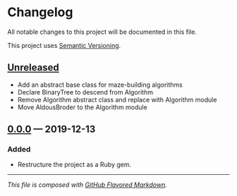# Changelog
All notable changes to this project will be documented in this file.

This project uses [Semantic Versioning][sv].

## [Unreleased][new]
- Add an abstract base class for maze-building algorithms
- Declare BinaryTree to descend from Algorithm
- Remove Algorithm abstract class and replace with Algorithm module
- Move AldousBroder to the Algorithm module

## [0.0.0][0.0.0] — 2019-12-13
### Added
- Restructure the project as a Ruby gem.

---
_This file is composed with [GitHub Flavored Markdown][gfm]._

[gfm]: https://github.github.com/gfm/
[sv]: https://semver.org

[new]: https://github.com/petejh/knossos/compare/HEAD..v0.0.0
[0.0.0]: https://github.com/petejh/knossos/releases/tag/v0.0.0
